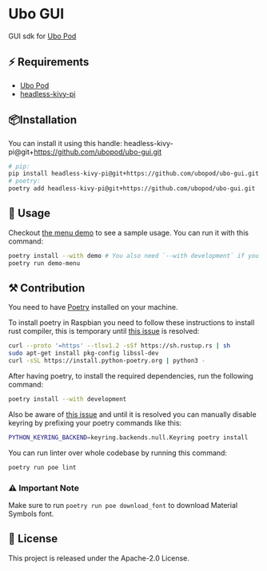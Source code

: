 # Ubo GUI

GUI sdk for [Ubo Pod](https://github.com/ubopod)

## ⚡️ Requirements

- [Ubo Pod](https://github.com/ubopod)
- [headless-kivy-pi](https://github.com/ubopod/headless-kivy-pi)

## 📦Installation

You can install it using this handle: headless-kivy-pi@git+<https://github.com/ubopod/ubo-gui.git>

```sh
# pip:
pip install headless-kivy-pi@git+https://github.com/ubopod/ubo-gui.git
# poetry:
poetry add headless-kivy-pi@git+https://github.com/ubopod/ubo-gui.git
```

## 🚀 Usage

Checkout [the menu demo](./demo/menu.py) to see a sample usage. You can run it with this command:

```sh
poetry install --with demo # You also need `--with development` if you want to run it on a non-raspberry machine
poetry run demo-menu
```

## ⚒️ Contribution

You need to have [Poetry](https://python-poetry.org/) installed on your machine.

To install poetry in Raspbian you need to follow these instructions to install rust compiler, this is temporary until [this issue](https://github.com/python-poetry/poetry/issues/7645) is resolved:

```sh
curl --proto '=https' --tlsv1.2 -sSf https://sh.rustup.rs | sh
sudo apt-get install pkg-config libssl-dev
curl -sSL https://install.python-poetry.org | python3 -
```

After having poetry, to install the required dependencies, run the following command:

```sh
poetry install --with development
```

Also be aware of [this issue](https://github.com/python-poetry/poetry/issues/1917) and until it is resolved you can manually disable keyring by prefixing your poetry commands like this:

```sh
PYTHON_KEYRING_BACKEND=keyring.backends.null.Keyring poetry install
```

You can run linter over whole codebase by running this command:

```sh
poetry run poe lint
```

### ⚠️ Important Note

Make sure to run `poetry run poe download_font` to download Material Symbols font.

## 📜 License

This project is released under the Apache-2.0 License.
